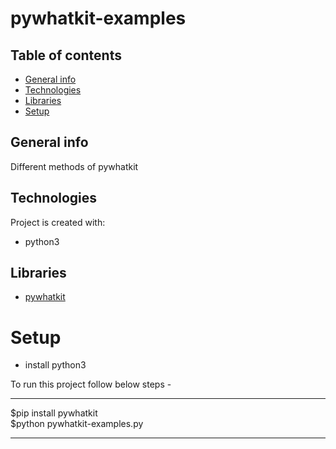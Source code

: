 # pywhatkit-examples

## Table of contents

- [General info](#general-info)
- [Technologies](#technologies)
- [Libraries](#libraries)
- [Setup](#setup)

## General info

Different methods of pywhatkit

## Technologies

Project is created with:

- python3

## Libraries

- [pywhatkit](https://pypi.org/project/pywhatkit/)

# Setup

- install python3

To run this project follow below steps -

---

$pip install pywhatkit\
$python pywhatkit-examples.py

---

